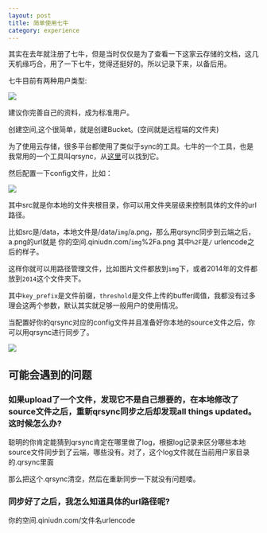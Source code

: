 ```yaml
---
layout: post
title: 简单使用七牛
category: experience
---
```


其实在去年就注册了七牛，但是当时仅仅是为了查看一下这家云存储的文档，这几天机缘巧合，用了一下七牛，觉得还挺好的。所以记录下来，以备后用。

七牛目前有两种用户类型:

![](http://writehappy.qiniudn.com/img%2F%E4%B8%83%E7%89%9B%E4%B8%A4%E7%A7%8D%E7%94%A8%E6%88%B7%E7%B1%BB%E5%9E%8B.png)

建议你完善自己的资料，成为标准用户。

创建空间,这个很简单，就是创建Bucket。(空间就是远程端的文件夹)

为了使用云存储，很多平台都使用了类似于sync的工具。七牛的一个工具，也是我常用的一个工具叫qrsync，从[这里]可以找到它。

然后配置一下config文件，比如：

![](http://writehappy.qiniudn.com/img%2Fqiniu_config.png)

其中src就是你本地的文件夹根目录，你可以用文件夹层级来控制具体的文件的url路径。

比如src是/data，本地文件是/data/`img`/a.png，那么用qrsync同步到云端之后，a.png的url就是 你的空间.qiniudn.com/`img`%2Fa.png  其中`%2F`是`/` urlencode之后的样子。

这样你就可以用路径管理文件，比如图片文件都放到`img`下，或者2014年的文件都放到`2014`这个文件夹下。

其中<code>key_prefix</code>是文件前缀，<code>threshold</code>是文件上传的buffer阈值，我都没有过多理会这两个参数，默认其实就足够一般用户的使用情况。

当配置好你的qrsync对应的config文件并且准备好你本地的source文件之后，你可以用qrsync进行同步了。

![](http://writehappy.qiniudn.com/img%2Fqrsync.png)


## 可能会遇到的问题 ##
### 如果upload了一个文件，发现它不是自己想要的，在本地修改了source文件之后，重新qrsync同步之后却发现all things updated。这时候怎么办? ###

聪明的你肯定能猜到qrsync肯定在哪里做了log，根据log记录来区分哪些本地source文件同步到了云端，哪些没有。对了，这个log文件就在当前用户家目录的.qrsync里面

那么把这个.qrsync清空，然后在重新同步一下就没有问题喽。

### 同步好了之后，我怎么知道具体的url路径呢? ###

你的空间.qiniudn.com/文件名urlencode



[这里]: http://developer.qiniu.com/download/index.html#tools

